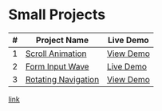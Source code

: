 # Small Projects






| **#** | **Project Name**                              | **Live Demo**                                |
|-------|--------------------------------------------------|---------------------------------------------|
| 1     | [Scroll Animation](Scroll-Animation/)       | [View Demo](https://yourtaskmanagerdemo.com) |
| 2     | [Form Input Wave](form-Input-Wave)       | [Live Demo](forminputwave.netlify.app) |
| 3     | [Rotating Navigation](rotating-Navigation/)    | [View Demo](https://expensetrackerdemo.com) |

[link](https://forminputwave.netlify.app)
